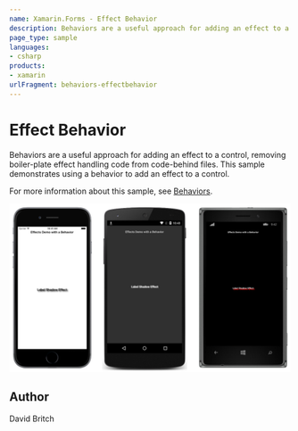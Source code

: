 ```yaml
---
name: Xamarin.Forms - Effect Behavior
description: Behaviors are a useful approach for adding an effect to a control, removing boiler-plate effect handling code from code-behind files. This sample...
page_type: sample
languages:
- csharp
products:
- xamarin
urlFragment: behaviors-effectbehavior
---
```


# Effect Behavior

Behaviors are a useful approach for adding an effect to a control, removing boiler-plate effect handling code from code-behind files. This sample demonstrates using a behavior to add an effect to a control.

For more information about this sample, see [Behaviors](https://developer.xamarin.com/guides/xamarin-forms/behaviors/).

![Effect Behavior application screenshot](Screenshots/01All.png "Effect Behavior application screenshot")

## Author

David Britch
